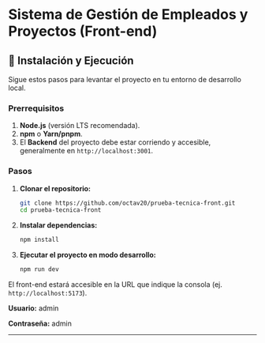 
# Sistema de Gestión de Empleados y Proyectos (Front-end)




## 🚀 Instalación y Ejecución

Sigue estos pasos para levantar el proyecto en tu entorno de desarrollo local.

### Prerrequisitos

1.  **Node.js** (versión LTS recomendada).
2.  **npm** o **Yarn/pnpm**.
3.  El **Backend** del proyecto debe estar corriendo y accesible, generalmente en `http://localhost:3001`.

### Pasos

1.  **Clonar el repositorio:**

    ```bash
    git clone https://github.com/octav20/prueba-tecnica-front.git
    cd prueba-tecnica-front
    ```

2.  **Instalar dependencias:**

    ```bash
    npm install

    ```


3.  **Ejecutar el proyecto en modo desarrollo:**

    ```bash
    npm run dev
    ```

El front-end estará accesible en la URL que indique la consola (ej. `http://localhost:5173`).


**Usuario:** admin


**Contraseña:** admin

-----


